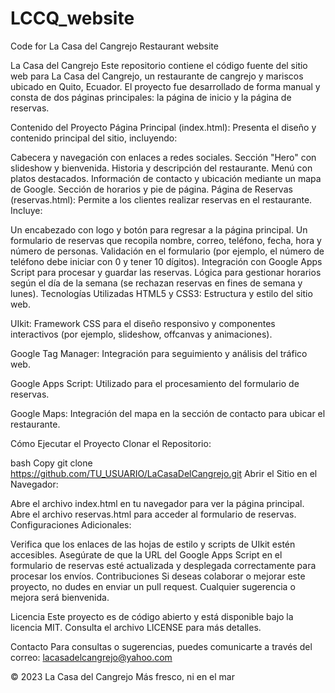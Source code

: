 # LCCQ_website
Code for La Casa del Cangrejo Restaurant website


La Casa del Cangrejo
Este repositorio contiene el código fuente del sitio web para La Casa del Cangrejo, un restaurante de cangrejo y mariscos ubicado en Quito, Ecuador. El proyecto fue desarrollado de forma manual y consta de dos páginas principales: la página de inicio y la página de reservas.

Contenido del Proyecto
Página Principal (index.html):
Presenta el diseño y contenido principal del sitio, incluyendo:

Cabecera y navegación con enlaces a redes sociales.
Sección "Hero" con slideshow y bienvenida.
Historia y descripción del restaurante.
Menú con platos destacados.
Información de contacto y ubicación mediante un mapa de Google.
Sección de horarios y pie de página.
Página de Reservas (reservas.html):
Permite a los clientes realizar reservas en el restaurante. Incluye:

Un encabezado con logo y botón para regresar a la página principal.
Un formulario de reservas que recopila nombre, correo, teléfono, fecha, hora y número de personas.
Validación en el formulario (por ejemplo, el número de teléfono debe iniciar con 0 y tener 10 dígitos).
Integración con Google Apps Script para procesar y guardar las reservas.
Lógica para gestionar horarios según el día de la semana (se rechazan reservas en fines de semana y lunes).
Tecnologías Utilizadas
HTML5 y CSS3:
Estructura y estilo del sitio web.

UIkit:
Framework CSS para el diseño responsivo y componentes interactivos (por ejemplo, slideshow, offcanvas y animaciones).

Google Tag Manager:
Integración para seguimiento y análisis del tráfico web.

Google Apps Script:
Utilizado para el procesamiento del formulario de reservas.

Google Maps:
Integración del mapa en la sección de contacto para ubicar el restaurante.

Cómo Ejecutar el Proyecto
Clonar el Repositorio:

bash
Copy
git clone https://github.com/TU_USUARIO/LaCasaDelCangrejo.git
Abrir el Sitio en el Navegador:

Abre el archivo index.html en tu navegador para ver la página principal.
Abre el archivo reservas.html para acceder al formulario de reservas.
Configuraciones Adicionales:

Verifica que los enlaces de las hojas de estilo y scripts de UIkit estén accesibles.
Asegúrate de que la URL del Google Apps Script en el formulario de reservas esté actualizada y desplegada correctamente para procesar los envíos.
Contribuciones
Si deseas colaborar o mejorar este proyecto, no dudes en enviar un pull request. Cualquier sugerencia o mejora será bienvenida.

Licencia
Este proyecto es de código abierto y está disponible bajo la licencia MIT. Consulta el archivo LICENSE para más detalles.

Contacto
Para consultas o sugerencias, puedes comunicarte a través del correo: lacasadelcangrejo@yahoo.com

© 2023 La Casa del Cangrejo
Más fresco, ni en el mar